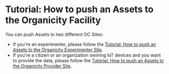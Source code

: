 # Tutorial: How to push an Assets to the Organicity Facility

You can push Assets to two different OC Sites: 

* If you're an experimenter, please follow the [Tutorial: How to push an Assets to the Organicity Experimenter Site](/HowToPushAnAssetToTheExperimenterSite).
* If you're a citizen or an organization owining IoT devices and you want to provide the data, please follow the [Tutorial: How to push an Assets to the Organicity Provider Site](/HowToPushAnAssetToTheProviderSite).


